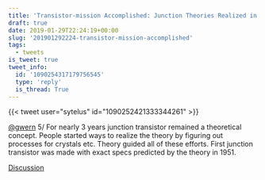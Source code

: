 ```yaml
---
title: 'Transistor-mission Accomplished: Junction Theories Realized in 1951'
draft: true
date: 2019-01-29T22:24:19+00:00
slug: '201901292224-transistor-mission-accomplished'
tags:
  - tweets
is_tweet: true
tweet_info:
  id: '1090254317179756545'
  type: 'reply'
  is_thread: True
---
```




{{< tweet user="sytelus" id="1090252421333344261" >}}

[@gwern](https://x.com/gwern) 5/ For nearly 3 years junction transistor remained a theoretical concept. People started ways to realize the theory by figuring out processes for crystals etc. Theory guided all of these efforts. First junction transistor was made with exact specs predicted by the theory in 1951.

[Discussion](https://x.com/sytelus/status/1090254317179756545)
